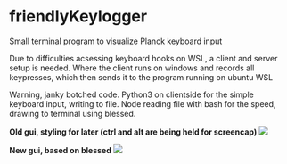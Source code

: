 # friendlyKeylogger
Small terminal program to visualize Planck keyboard input

Due to difficulties acsessing keyboard hooks on WSL, a client and server setup is needed. Where the client runs on windows and records all keypresses, which then sends it to the program running on ubuntu WSL

Warning, janky botched code.
Python3 on clientside for the simple keyboard input, writing to file.
Node reading file with bash for the speed, drawing to terminal using blessed.

**Old gui, styling for later (ctrl and alt are being held for screencap)**
<img src="https://i.imgur.com/y27Uyhj.png"/>

**New gui, based on blessed**
<img src="https://i.imgur.com/80nP7BD.png"/>
